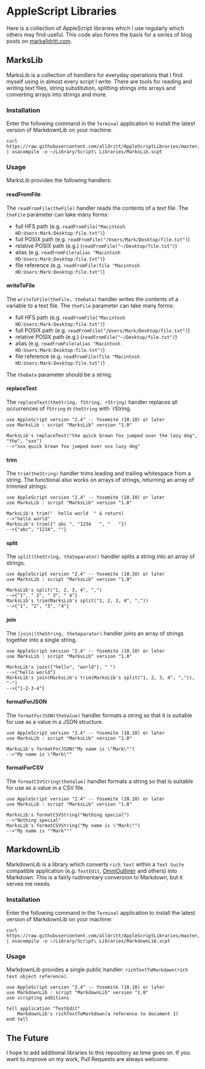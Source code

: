 # AppleScript Libraries
Here is a collection of AppleScript libraries which I use regularly which others may find useful.  This code also forms the basis for a series of blog posts on [markalldritt.com](http://markalldritt.com).

## MarksLib

MarksLib is a collection of handlers for everyday operations that I find myself using in almost every script I write.  There are tools for reading and writing text files, string substitution, splitting strings into arrays and converting arrays into strings and more.


### Installation

Enter the following command in the `Terminal` application to install the latest version of MarkdownLib on your machine:

~~~~
curl https://raw.githubusercontent.com/alldritt/AppleScriptLibraries/master/MarksLib.applescript | osacompile -o ~/Library/Script\ Libraries/MarksLib.scpt
~~~~

### Usage

MarksLib provides the following handlers:

#### readFromFile

The `readFromFile(theFile)` handler reads the contents of a text file.  The `theFile` parameter can take many forms:

- full HFS path (e.g. `readFromFile("Macintosh HD:Users:Mark:Desktop:file.txt")`)
- full POSIX path (e.g. `readFromFile("/Users/Mark/Desktop/file.txt")`)
- relative POSIX path (e.g.) (`readFromFile("~/Desktop/file.txt")`)
- alias (e.g. `readFromFile(alias "Macintosh HD:Users:Mark:Desktop:file.txt")`)
- file reference (e.g. `readFromFile(file "Macintosh HD:Users:Mark:Desktop:file.txt")`)

#### writeToFile

The `writeToFile(theFile, theData)` handler writes the contents of a variable to a text file.  The `theFile` parameter can take many forms:

- full HFS path (e.g. `readFromFile("Macintosh HD:Users:Mark:Desktop:file.txt")`)
- full POSIX path (e.g. `readFromFile("/Users/Mark/Desktop/file.txt")`)
- relative POSIX path (e.g.) (`readFromFile("~/Desktop/file.txt")`)
- alias (e.g. `readFromFile(alias "Macintosh HD:Users:Mark:Desktop:file.txt")`)
- file reference (e.g. `readFromFile(file "Macintosh HD:Users:Mark:Desktop:file.txt")`)

The `theData` parameter should be a string.

#### replaceText

The `replaceText(theString, fString, rString)` handler replaces all occurrences of `fString` in `theString` with `rString.

~~~~
use AppleScript version "2.4" -- Yosemite (10.10) or lateruse MarksLib : script "MarksLib" version "1.0"MarksLib's replaceText("the quick brown fox jumped over the lazy dog", "the", "xxx")
-->"xxx quick brown fox jumped over xxx lazy dog"
~~~~

#### trim

The `trim(theString)` handler trims leading and trailing whitespace from a string.  The functional also works on arrays of strings, returning an array of trimmed strings.

~~~~
use AppleScript version "2.4" -- Yosemite (10.10) or lateruse MarksLib : script "MarksLib" version "1.0"MarksLib's trim("  hello world  " & return)
-->"hello world"
MarksLib's trim({" abc ", "1234   ", "   "})
-->{"abc", "1234", ""}
~~~~

#### split

The `split(theString, theSeparator)` handler splits a string into an array of strings.  

~~~~
use AppleScript version "2.4" -- Yosemite (10.10) or lateruse MarksLib : script "MarksLib" version "1.0"MarksLib's split("1, 2, 3, 4", ",")
-->{"1", " 2", " 3", " 4"}
MarksLib's trim(MarksLib's split("1, 2, 3, 4", ","))
-->{"1", "2", "3", "4"}
~~~~

#### join

The `|join|(theString, theSeparator)` handler joins an array of strings together into a single string.

~~~~
use AppleScript version "2.4" -- Yosemite (10.10) or lateruse MarksLib : script "MarksLib" version "1.0"MarksLib's join({"hello", "world"}, " ")-->{"hello world"}MarksLib's join(MarksLib's trim(MarksLib's split("1, 2, 3, 4", ",")), "-")-->{"1-2-3-4"} ~~~~

#### formatForJSON

The `formatForJSON(theValue)` handler formats a string so that it is suitable for use as a value in a JSON structure.

~~~~
use AppleScript version "2.4" -- Yosemite (10.10) or lateruse MarksLib : script "MarksLib" version "1.0"MarksLib's formatForJSON("My name is \"Mark\"")-->"My name is \"Mark\""~~~~

#### formatForCSV

The `formatCSVString(theValue)` handler formats a string so that is suitable for use as a value in a CSV file.

~~~~
use AppleScript version "2.4" -- Yosemite (10.10) or lateruse MarksLib : script "MarksLib" version "1.0"MarksLib's formatCSVString("Nothing special")-->"Nothing special"MarksLib's formatCSVString("My name is \"Mark\"")-->"My name is ""Mark"""~~~~


## MarkdownLib

MarkdownLib is a library which converts `rich text` within a `Text Suite` compatible application (e.g. `TextEdit`, [OmniOutliner](https://www.omnigroup.com/omnioutliner) and others) into Markdown.  This is a fairly rudimentary conversion to Markdown, but it serves me needs.

### Installation

Enter the following command in the `Terminal` application to install the latest version of MarkdownLib on your machine:

~~~~
curl https://raw.githubusercontent.com/alldritt/AppleScriptLibraries/master/MarkdownLib.applescript | osacompile -o ~/Library/Script\ Libraries/MarkdownLib.scpt
~~~~

### Usage

MarkdownLib provides a single public handler: `richTextToMarkdown(rich text object reference)`.

~~~~
use AppleScript version "2.4" -- Yosemite (10.10) or lateruse MarkdownLib : script "MarkdownLib" version "1.0"use scripting additionstell application "TextEdit"	MarkdownLib's richTextToMarkdown(a reference to document 1)end tell~~~~
## The Future
I hope to add additional libraries to this repository as time goes on.  If you want to improve on my work, Pull Requests are always welcome.

